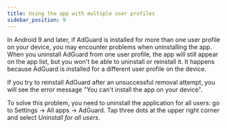 ```yaml
---
title: Using the app with multiple user profiles
sidebar_position: 9
---
```

 
In Android 9 and later, if AdGuard is installed for more than one user profile on your device, you may encounter problems when uninstalling the app. When you uninstall AdGuard from one user profile, the app will still appear on the app list, but you won't be able to uninstall or reinstall it. It happens because AdGuard is installed for a different user profile on the device.
 
If you try to reinstall AdGuard after an unsuccessful removal attempt, you will see the error message "You can't install the app on your device".
 
To solve this problem, you need to uninstall the application for all users: go to Settings -> All apps -> AdGuard. Tap three dots at the upper right corner and select *Uninstall for all users*.